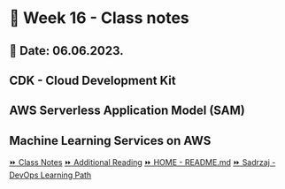 # 📝 Week 16 - Class notes
## 📅 Date: 06.06.2023.

## CDK - Cloud Development Kit

## AWS Serverless Application Model (SAM)

## Machine Learning Services on AWS

[:fast_forward: Class Notes](/devops-mentorship-program/06-june/week-16-060623/00-class-notes.md)
[:fast_forward: Additional Reading](/devops-mentorship-program/06-june/week-16-060623/02-additional-reading.md)
[:fast_forward: HOME - README.md](../../../README.md)
[:fast_forward: Sadrzaj - DevOps Learning Path](../../../table-of-contents.md)
